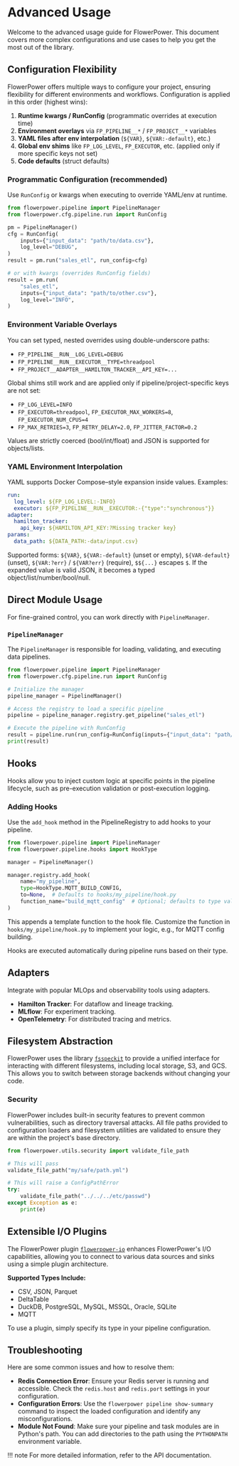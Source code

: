 # Advanced Usage

Welcome to the advanced usage guide for FlowerPower. This document covers more complex configurations and use cases to help you get the most out of the library.

## Configuration Flexibility

FlowerPower offers multiple ways to configure your project, ensuring flexibility for different environments and workflows. Configuration is applied in this order (highest wins):

1.  **Runtime kwargs / RunConfig** (programmatic overrides at execution time)
2.  **Environment overlays** via `FP_PIPELINE__*` / `FP_PROJECT__*` variables
3.  **YAML files after env interpolation** (`${VAR}`, `${VAR:-default}`, etc.)
4.  **Global env shims** like `FP_LOG_LEVEL`, `FP_EXECUTOR`, etc. (applied only if more specific keys not set)
5.  **Code defaults** (struct defaults)

### Programmatic Configuration (recommended)

Use `RunConfig` or kwargs when executing to override YAML/env at runtime.

```python
from flowerpower.pipeline import PipelineManager
from flowerpower.cfg.pipeline.run import RunConfig

pm = PipelineManager()
cfg = RunConfig(
    inputs={"input_data": "path/to/data.csv"},
    log_level="DEBUG",
)
result = pm.run("sales_etl", run_config=cfg)

# or with kwargs (overrides RunConfig fields)
result = pm.run(
    "sales_etl",
    inputs={"input_data": "path/to/other.csv"},
    log_level="INFO",
)
```

### Environment Variable Overlays

You can set typed, nested overrides using double-underscore paths:

- `FP_PIPELINE__RUN__LOG_LEVEL=DEBUG`
- `FP_PIPELINE__RUN__EXECUTOR__TYPE=threadpool`
- `FP_PROJECT__ADAPTER__HAMILTON_TRACKER__API_KEY=...`

Global shims still work and are applied only if pipeline/project-specific keys are not set:

- `FP_LOG_LEVEL=INFO`
- `FP_EXECUTOR=threadpool`, `FP_EXECUTOR_MAX_WORKERS=8`, `FP_EXECUTOR_NUM_CPUS=4`
- `FP_MAX_RETRIES=3`, `FP_RETRY_DELAY=2.0`, `FP_JITTER_FACTOR=0.2`

Values are strictly coerced (bool/int/float) and JSON is supported for objects/lists.

### YAML Environment Interpolation

YAML supports Docker Compose–style expansion inside values. Examples:

```yaml
run:
  log_level: ${FP_LOG_LEVEL:-INFO}
  executor: ${FP_PIPELINE__RUN__EXECUTOR:-{"type":"synchronous"}}
adapter:
  hamilton_tracker:
    api_key: ${HAMILTON_API_KEY:?Missing tracker key}
params:
  data_path: ${DATA_PATH:-data/input.csv}
```

Supported forms: `${VAR}`, `${VAR:-default}` (unset or empty), `${VAR-default}` (unset), `${VAR:?err}` / `${VAR?err}` (require), `$${...}` escapes `$`. If the expanded value is valid JSON, it becomes a typed object/list/number/bool/null.

## Direct Module Usage

For fine-grained control, you can work directly with `PipelineManager`.


### `PipelineManager`

The `PipelineManager` is responsible for loading, validating, and executing data pipelines.

```python
from flowerpower.pipeline import PipelineManager
from flowerpower.cfg.pipeline.run import RunConfig

# Initialize the manager
pipeline_manager = PipelineManager()

# Access the registry to load a specific pipeline
pipeline = pipeline_manager.registry.get_pipeline("sales_etl")

# Execute the pipeline with RunConfig
result = pipeline.run(run_config=RunConfig(inputs={"input_data": "path/to/data.csv"}))
print(result)
```

## Hooks

Hooks allow you to inject custom logic at specific points in the pipeline lifecycle, such as pre-execution validation or post-execution logging.

### Adding Hooks

Use the `add_hook` method in the PipelineRegistry to add hooks to your pipeline.

```python
from flowerpower.pipeline import PipelineManager
from flowerpower.pipeline.hooks import HookType

manager = PipelineManager()

manager.registry.add_hook(
    name="my_pipeline",
    type=HookType.MQTT_BUILD_CONFIG,
    to=None,  # Defaults to hooks/my_pipeline/hook.py
    function_name="build_mqtt_config"  # Optional; defaults to type value
)
```

This appends a template function to the hook file. Customize the function in `hooks/my_pipeline/hook.py` to implement your logic, e.g., for MQTT config building.

Hooks are executed automatically during pipeline runs based on their type.
## Adapters

Integrate with popular MLOps and observability tools using adapters.

*   **Hamilton Tracker**: For dataflow and lineage tracking.
*   **MLflow**: For experiment tracking.
*   **OpenTelemetry**: For distributed tracing and metrics.

## Filesystem Abstraction

FlowerPower uses the library [`fsspeckit`](https://legout.github.io/fsspeckit) to provide a unified interface for interacting with different filesystems, including local storage, S3, and GCS. This allows you to switch between storage backends without changing your code.

### Security

FlowerPower includes built-in security features to prevent common vulnerabilities, such as directory traversal attacks. All file paths provided to configuration loaders and filesystem utilities are validated to ensure they are within the project's base directory.

```python
from flowerpower.utils.security import validate_file_path

# This will pass
validate_file_path("my/safe/path.yml")

# This will raise a ConfigPathError
try:
    validate_file_path("../../../etc/passwd")
except Exception as e:
    print(e)
```
## Extensible I/O Plugins

The FlowerPower plugin [`flowerpower-io`](https://legout.github.io/flowerpower-io) enhances FlowerPower's I/O capabilities, allowing you to connect to various data sources and sinks using a simple plugin architecture.

**Supported Types Include:**

*   CSV, JSON, Parquet
*   DeltaTable
*   DuckDB, PostgreSQL, MySQL, MSSQL, Oracle, SQLite
*   MQTT

To use a plugin, simply specify its type in your pipeline configuration.


## Troubleshooting

Here are some common issues and how to resolve them:

*   **Redis Connection Error**: Ensure your Redis server is running and accessible. Check the `redis.host` and `redis.port` settings in your configuration.
*   **Configuration Errors**: Use the `flowerpower pipeline show-summary` command to inspect the loaded configuration and identify any misconfigurations.
*   **Module Not Found**: Make sure your pipeline and task modules are in Python's path. You can add directories to the path using the `PYTHONPATH` environment variable.

!!! note
    For more detailed information, refer to the API documentation.